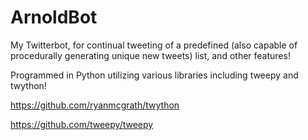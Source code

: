 # ArnoldBot
My Twitterbot, for continual tweeting of a predefined (also capable of procedurally generating unique new tweets) list, and other features!

Programmed in Python utilizing various libraries including tweepy and twython!

https://github.com/ryanmcgrath/twython

https://github.com/tweepy/tweepy
